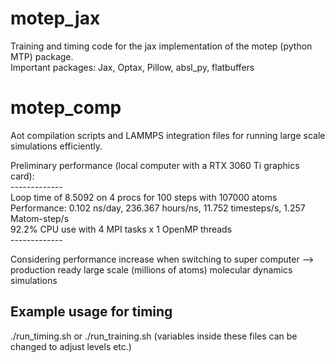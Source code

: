 # motep_jax
Training and timing code for the jax implementation of the motep (python MTP) package.<br>
Important packages: Jax, Optax, Pillow, absl_py, flatbuffers

# motep_comp
Aot compilation scripts and LAMMPS integration files for running large scale simulations efficiently.<br>

Preliminary performance (local computer with a RTX 3060 Ti graphics card):<br>
-------------<br>
Loop time of 8.5092 on 4 procs for 100 steps with 107000 atoms<br>
Performance: 0.102 ns/day, 236.367 hours/ns, 11.752 timesteps/s, 1.257 Matom-step/s<br>
92.2% CPU use with 4 MPI tasks x 1 OpenMP threads<br>
-------------<br>

Considering performance increase when switching to super computer --> production ready large scale (millions of atoms) molecular dynamics simulations

## Example usage for timing
./run_timing.sh or ./run_training.sh (variables inside these files can be changed to adjust levels etc.)


